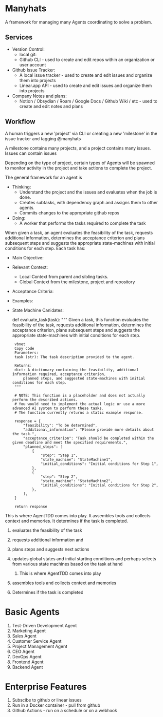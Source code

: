 # Manyhats
A framework for managing many Agents coordinating to solve a problem.

## Services

 * Version Control:
   * local git:
   * Github CLI - used to create and edit repos within an organization or user account
 * Github Issue Tracker:
   * A local issue tracker - used to create and edit issues and organize them into projects
   * Linear.app API - used to create and edit issues and organize them into projects
 * Company Notes and plans:
   * Notion / Obsydian / Roam / Google Docs / Github Wiki / etc - used to create and edit notes and plans

## Workflow
A human triggers a new 'project' via CLI or creating a new 'milestone' in the issue tracker and tagging @manyhats

A milestone contains many projects, and a project contains many issues.  Issues can contain issues

Depending on the type of project, certain types of Agents will be spawned to monitor activity in the project and take actions to complete the project.

The general framework for an agent is

 * Thinking:
   * Understand the project and the issues and evaluates when the job is done.
   * Creates subtasks, with dependency graph and assigns them to other agents.
   * Commits changes to the appropriate github repos
 * Doing:
   * A worker that performs the tasks required to complete the task


When given a task, an agent evaluates the feasibility of the task, requests additional information, determines the acceptance criterion and plans subsequent steps and suggests the appropriate state-machines with initial conditions for each step.
Each task has:
 * Main Objective:
 * Relevant Context:
   * Local Context from parent and sibling tasks.
   * Global Context from the milestone, project and repository
 * Acceptance Criteria:
 * Examples:
 * State Machine Canidates:

    def evaluate_task(task):
        """
        Given a task, this function evaluates the feasibility of the task, requests additional information,
        determines the acceptance criterion, plans subsequent steps and suggests the appropriate state-machines
        with initial conditions for each step.

        vbnet
        Copy code
        Parameters:
        task (str): The task description provided to the agent.

        Returns:
        dict: A dictionary containing the feasibility, additional information required, acceptance criterion,
            planned steps, and suggested state-machines with initial conditions for each step.
        """

        # NOTE: This function is a placeholder and does not actually perform the described actions.
        # You would need to implement the actual logic or use a more advanced AI system to perform these tasks.
        # The function currently returns a static example response.

        response = {
            "feasibility": "To be determined",
            "additional_information": "Please provide more details about the task.",
            "acceptance_criterion": "Task should be completed within the given deadline and meet the specified requirements.",
            "planned_steps": [
                {
                    "step": "Step 1",
                    "state_machine": "StateMachine1",
                    "initial_conditions": "Initial conditions for Step 1",
                },
                {
                    "step": "Step 2",
                    "state_machine": "StateMachine2",
                    "initial_conditions": "Initial conditions for Step 2",
                },
            ],
        }

        return response

This is where AgentTDD comes into play.  It assembles tools and collects context and memories.  It determines if the task is completed.

1. evaluates the feasibility of the task

2. requests additional information and
3. plans steps and suggests next actions
4. updates global states and initial starting conditions and perhaps selects from various state machines based on the task at hand
    1. This is where AgentTDD comes into play
5. assembles tools and collects context and memories
6. Determines if the task is completed


# Basic Agents
 1. Test-Driven Development Agent
 2. Marketing Agent
 3. Sales Agent
 4. Customer Service Agent
 5. Project Management Agent
 6. CEO Agent
 7. DevOps Agent
 8. Frontend Agent
 8. Backend Agent

# Enterprise Features
 1. Subscibe to github or linear issues
 2. Run in a Docker container - pull from github
 3. Github Actions - run on a schedule or on a webhook
